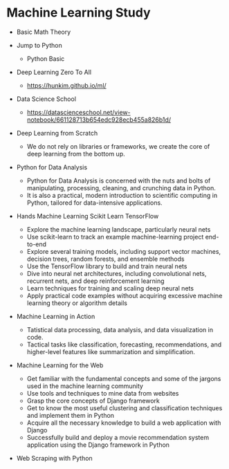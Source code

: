 
Machine Learning Study
===================

* Basic Math Theory

* Jump to Python
    - Python Basic

* Deep Learning Zero To All
    - https://hunkim.github.io/ml/

* Data Science School
    - https://datascienceschool.net/view-notebook/661128713b654edc928ecb455a826b1d/

* Deep Learning from Scratch
    - We do not rely on libraries or frameworks, we create the core of deep learning from the bottom up.

* Python for Data Analysis
    - Python for Data Analysis is concerned with the nuts and bolts of manipulating, processing, cleaning, and crunching data in Python. 
    - It is also a practical, modern introduction to scientific computing in Python, tailored for data-intensive applications.

* Hands Machine Learning Scikit Learn TensorFlow
    - Explore the machine learning landscape, particularly neural nets
    - Use scikit-learn to track an example machine-learning project end-to-end
    - Explore several training models, including support vector machines, decision trees, random forests, and ensemble methods
    - Use the TensorFlow library to build and train neural nets
    - Dive into neural net architectures, including convolutional nets, recurrent nets, and deep reinforcement learning
    - Learn techniques for training and scaling deep neural nets
    - Apply practical code examples without acquiring excessive machine learning theory or algorithm details

* Machine Learning in Action
    - Tatistical data processing, data analysis, and data visualization in code. 
    - Tactical tasks like classification, forecasting, recommendations, and higher-level features like summarization and simplification.

* Machine Learning for the Web
    - Get familiar with the fundamental concepts and some of the jargons used in the machine learning community
    - Use tools and techniques to mine data from websites
    - Grasp the core concepts of Django framework
    - Get to know the most useful clustering and classification techniques and implement them in Python
    - Acquire all the necessary knowledge to build a web application with Django
    - Successfully build and deploy a movie recommendation system application using the Django framework in Python    

* Web Scraping with Python
